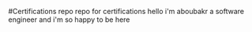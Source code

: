 #Certifications repo 
repo for certifications 
hello i'm aboubakr a software engineer and i'm so happy to be here
